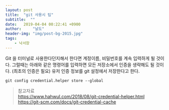 ```yaml
---
layout: post
title:  "git 사용시 팁"
subtitle:  ""
date:   2019-04-04 00:22:41 +0900
author:     "날도"
header-img: "img/post-bg-2015.jpg"
tags: 
    - 낙서장
---
```

Git 을 터미널로 사용한다던지해서 한다면 계정이름, 비밀번호를 계속 입력하게 될 것이다.
그럴때는 아래와 같은 명령어를 입력하면 모든 저장소에서 인증을 생략해도 될 것이다. (최초의 인증은 필요)
유저 인증 정보를 git 설정에서 저장한다고 한다.
```
git config credential.helper store --global
```

> 참고자료<br>
> <https://www.hahwul.com/2018/08/git-credential-helper.html><br>
> <https://git-scm.com/docs/git-credential-cache>

